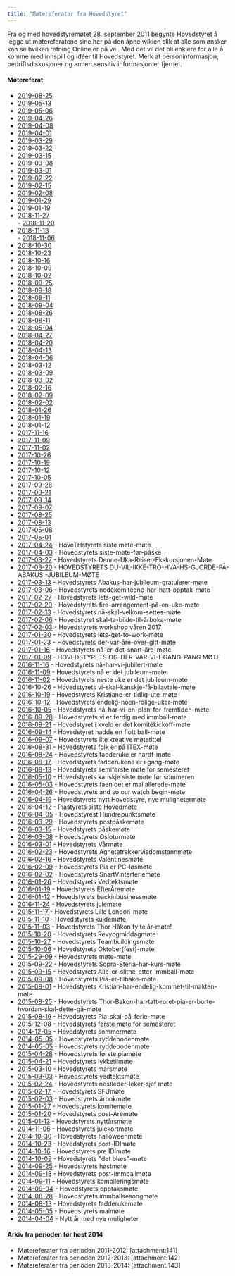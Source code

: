 ```yaml
---
title: "Møtereferater fra Hovedstyret"
---
```


Fra og med hovedstyremøtet 28. september 2011 begynte Hovedstyret å legge ut møtereferatene sine her på den åpne wikien slik at alle som ønsker kan se hvilken retning Online er på vei. Med det vil det bli enklere for alle å komme med innspill og idéer til Hovedstyret. 
Merk at personinformasjon, bedriftsdiskusjoner og annen sensitiv informasjon er fjernet.

#### Møtereferat
- [2019-08-25]()
- [2019-05-13](mote13052019) 
- [2019-05-06](mote06052019-kompilering-uketoget-og-sommerfest) 
- [2019-04-26](mote26042019) 
- [2019-04-08](mote04082019) 
- [2019-04-01](mote01042019)
- [2019-03-29](mote29032019)  
- [2019-03-22](mote-22032019)
- [2019-03-15](mote20190315)  
- [2019-03-08](mote20190308)  
- [2019-03-01](mote20190301)  
- [2019-02-22](mote20190222)  
- [2019-02-15](mote20190215)  
- [2019-02-08](2019-02-08)  
- [2019-01-29](mote20190129)  
- [2019-01-19](mote20190119)  
- [2018-11-27](mote20181127)  
- [2018-11-20](mote20181120)  
- [2018-11-13](2018-11-13)  
- [2018-11-06](mote20181106)  
- [2018-10-30](mote20181030)  
- [2018-10-23](mote20181023)  
- [2018-10-16](mote20181016)  
- [2018-10-09](mote20181009)  
- [2018-10-02](mote20181002_1)   
- [2018-09-25](mote20180925)  
- [2018-09-18](mote20180918)  
- [2018-09-11](mote20180911)  
- [2018-09-04](mote20180904)  
- [2018-08-26](mote20180826)  
- [2018-08-11](mote20180811)  
- [2018-05-04](mote20180504)  
- [2018-04-27](mote20180427)  
- [2018-04-20](mote20180420)  
- [2018-04-13](mote20180413)  
- [2018-04-06](mote20180406)  
- [2018-03-12](mote20180312)  
- [2018-03-09](mote20180309)  
- [2018-03-02](mote20180302)  
- [2018-02-16](mote20180216)  
- [2018-02-09](mote20180209)  
- [2018-02-02](mote20180202)  
- [2018-01-26](mote20180126)  
- [2018-01-19](mote20180119)  
- [2018-01-12](mote20180112)  
- [2017-11-16](mote20171116)  
- [2017-11-09](2017-11-09)  
- [2017-11-02](mote20171102)  
- [2017-10-26](mote20171026)  
- [2017-10-19](mote20171019)  
- [2017-10-12](mote20171012)  
- [2017-10-05](mote-20171005)  
- [2017-09-28](mote-20170928)  
- [2017-09-21](mote-20170921)  
- [2017-09-14](mote-140917)  
- [2017-09-07](mote20170907)  
- [2017-08-25](2017-08-25)  
- [2017-08-13](mote20170813)  
- [2017-05-08](mote20170508)  
- [2017-05-01](mote20170501)  
- [2017-04-24](mote20170424) - HoveTHstyrets siste møte-møte
- [2017-04-03](mote20170403) - Hovedstyrets siste-møte-før-påske
- [2017-03-27](20170327-) - Hovedstyrets Denne-Uka-Reiser-Ekskursjonen-Møte
- [2017-03-20](20170320-) - HOVEDSTYRETS DU-VIL-IKKE-TRO-HVA-HS-GJORDE-PÅ-ABAKUS'-JUBILEUM-MØTE
- [2017-03-13](20170313) - Hovedstyrets Abakus-har-jubileum-gratulerer-møte
- [2017-03-06](20170306) - Hovedstyrets nodekomiteene-har-hatt-opptak-møte
- [2017-02-27](20170227) - Hovedstyrets lets-get-wild-møte
- [2017-02-20](20170220) - Hovedstyrets fire-arrangement-på-en-uke-møte
- [2017-02-13](20170213) - Hovedstyrets nå-skal-velkom-settes-møte
- [2017-02-06](20170206) - Hovedstyret skal-ta-bilde-til-årboka-møte
- [2017-02-03](20170203) - Hovedstyrets workshop våren 2017
- [2017-01-30](20170130) - Hovedstyrets lets-get-to-work-møte
- [2017-01-23](20170123ny) - Hovedstyrets der-var-åre-over-gitt-møte
- [2017-01-16](20170116) - Hovedstyrets nå-er-det-snart-åre-møte
- [2017-01-09](20170109ny) - HOVEDSTYRETS OG-DER-VAR-VI-I-GANG-*PANG* MØTE
- [2016-11-16](20161116) - Hovedstyrets nå-har-vi-jubilert-møte
- [2016-11-09](20161109) - Hovedstyrets nå er det jubileum-møte
- [2016-11-02](20161102) - Hovedstyrets neste uke er det jubileum-møte
- [2016-10-26](20161026) - Hovedstyrets vi-skal-kanskje-få-bilavtale-møte
- [2016-10-19](20161020) - Hovedstyrets Kristiane-er-tidlig-ute-møte
- [2016-10-12](20161012) - Hovedstyrets endelig-noen-rolige-uker-møte
- [2016-10-05](20161005) - Hovedstyrets nå-har-vi-en-plan-for-fremtiden-møte
- [2016-09-28](20160928) - Hovedstyrets vi er ferdig med immball-møte
- [2016-09-21](20160921) - Hovedstyret i kveld er det komitékickoff-møte
- [2016-09-14](20160914) - Hovedstyret hadde en flott ball-møte
- [2016-09-07](20160907) - Hovedstyrets lite kreative møtetittel
- [2016-08-31](20160831) - Hovedstyrets folk er på ITEX-møte
- [2016-08-24](20160824) - Hovedstyrets fadderuke er hardt-møte
- [2016-08-17](20160817) - Hovedstyrets fadderukene er i gang-møte
- [2016-08-13](20160813ny) - Hovedstyrets semiførste møte for semesteret
- [2016-05-10](20160510) - Hovedstyrets kanskje siste møte før sommeren
- [2016-05-03](20160503) - Hovedstyrets faen det er mai allerede-møte
- [2016-04-26](20160426) - Hovedstyrets and so our watch begin-møte
- [2016-04-19](20160419) - Hovedstyrets nytt Hovedstyre, nye mulighetermøte
- [2016-04-12](20160412) - Piastyrets siste Hovedmøte
- [2016-04-05](20160405) - Hovedstyrest Hundrepunktsmøte   
- [2016-03-29](20160329) - Hovedstyrets postpåskemøte  
- [2016-03-15](20160315) - Hovedstyrets påskemøte
- [2016-03-08](20160308) - Hovedstyrets Osloturmøte
- [2016-03-01](20160301) - Hovedstyrets Vårmøte  
- [2016-02-23](20160223) - Hovedstyrets Agnetetrekkervisdomstannmøte
- [2016-02-16](20160216) - Hovedstyrets Valentinesmøte
- [2016-02-09](20160209) - Hovedstyrets Pia er PC-løsmøte
- [2016-02-02](20160202) - Hovedstyrets SnartVinterferiemøte  
- [2016-01-26](20160126) - Hovedstyrets Vedtektsmøte  
- [2016-01-19](20160119) - Hovedstyrets EfterÅremøte 
- [2016-01-12](20160112) - Hovedstyrets backinbusinessmøte
- [2016-11-24](20161124) - Hovedstyrets julemøte
- [2015-11-17](20151117) - Hovedstyrets Lille London-møte
- [2015-11-10](20151110) - Hovedstyrets kuldemøte
- [2015-11-03](20151103) - Hovedstyrets Thor Håkon fylte år-møte!
- [2015-10-20](20151020) - Hovedstyrets Revyogmiddagmøte
- [2015-10-27](20151027) - Hovedstyrets Teambuildingsmøte
- [2015-10-06](20151006) - Hovedstyrets Oktober(fest)-møte
- [2015-29-09](20152909) - Hovedstyrets møte-møte
- [2015-09-22](20150922) - Hovedstyrets Sopra-Steria-har-kurs-møte
- [2015-09-15](20150915) - Hovedstyrets Alle-er-slitne-etter-immball-møte
- [2015-09-08](20150908) - Hovedstyrets Pia-er-tilbake-møte
- [2015-09-01](20150901) - Hovedstyrets Kristian-har-endelig-kommet-til-makten-møte
- [2015-08-25](20150823) - Hovedstyrets Thor-Bakon-har-tatt-roret-pia-er-borte-hvordan-skal-dette-gå-møte
- [2015-08-19](20150819) - Hovedstyrets Pia-skal-på-ferie-møte
- [2015-12-08](20151208) - Hovedstyrets første møte for semesteret  
- [2014-12-05](20150512) - Hovedstyrets sommermøte
- [2014-05-05](20150505) - Hovedstyrets ryddebodenmøte
- [2014-05-05](20150505) - Hovedstyrets ryddebodenmøte
- [2015-04-28](20150428) - Hovedstyrets første piamøte
- [2015-04-21](20150421) - Hovedstyrets lykketilmøte
- [2015-03-10](20150310) - Hovedstyrets marsmøte
- [2015-03-03](20150303) - Hovedstyrets vedtektsmøte
- [2015-02-24](20150224) - Hovedstyrets nestleder-leker-sjef møte
- [2015-02-17](20150217) - Hovedstyrets SFUmøte
- [2015-02-03](20150203) - Hovedstyrets årbokmøte
- [2015-01-27](20150127) - Hovedstyrets komitemøte
- [2015-01-20](2015-01-20) - Hovedstyrets post-Åremøte
- [2015-01-13](20150113) - Hovedstyrets nyttårsmøte
- [2014-11-06](2014-11-06) - Hovedstyrets julekortmøte
- [2014-10-30](2014-10-30) - Hovedstyrets halloweenmøte
- [2014-10-23](2014-10-23) - Hovedstyrets post-IDImøte
- [2014-10-16](2014-10-16) - Hovedstyrets pre IDImøte
- [2014-10-09](2014-10-09) - Hovedstyrets "det blæs"-møte
- [2014-09-25](2014-09-25) - Hovedstyrets høstmøte
- [2014-09-18](2014-09-18) - Hovedstyrets post-immballmøte
- [2014-09-11](2014-09-11) - Hovedstyrets kompileringsmøte
- [2014-09-04](2014-09-04) - Hovedstyrets opptaksmøte
- [2014-08-28](2014-08-28) - Hovedstyrets immballsesongmøte
- [2014-08-13](2014-08-13) - Hovedstyrets fadderukemøte
- [2014-05-05](2014-05-05) - Hovedstyrets maimøte
- [2014-04-04](2014-04-07) - Nytt år med nye muligheter

#### Arkiv fra perioden før høst 2014

- Møtereferater fra perioden 2011-2012: [attachment:141]
- Møtereferater fra perioden 2012-2013: [attachment:142]
- Møtereferater fra perioden 2013-2014: [attachment:143]